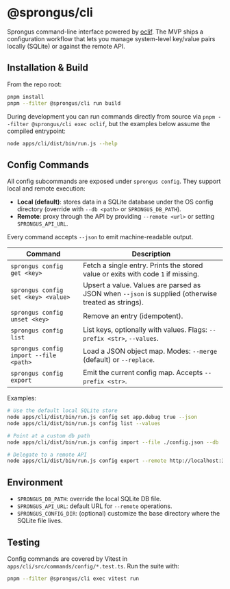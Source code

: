 # @sprongus/cli

Sprongus command-line interface powered by [oclif](https://oclif.io/). The MVP ships a configuration workflow that lets you manage system-level key/value pairs locally (SQLite) or against the remote API.

## Installation & Build

From the repo root:

```bash
pnpm install
pnpm --filter @sprongus/cli run build
```

During development you can run commands directly from source via `pnpm --filter @sprongus/cli exec oclif`, but the examples below assume the compiled entrypoint:

```bash
node apps/cli/dist/bin/run.js --help
```

## Config Commands

All config subcommands are exposed under `sprongus config`. They support local and remote execution:

- **Local (default)**: stores data in a SQLite database under the OS config directory (override with `--db <path>` or `SPRONGUS_DB_PATH`).
- **Remote**: proxy through the API by providing `--remote <url>` or setting `SPRONGUS_API_URL`.

Every command accepts `--json` to emit machine-readable output.

| Command                                | Description                                                                                         |
| -------------------------------------- | --------------------------------------------------------------------------------------------------- |
| `sprongus config get <key>`            | Fetch a single entry. Prints the stored value or exits with code `1` if missing.                    |
| `sprongus config set <key> <value>`    | Upsert a value. Values are parsed as JSON when `--json` is supplied (otherwise treated as strings). |
| `sprongus config unset <key>`          | Remove an entry (idempotent).                                                                       |
| `sprongus config list`                 | List keys, optionally with values. Flags: `--prefix <str>`, `--values`.                             |
| `sprongus config import --file <path>` | Load a JSON object map. Modes: `--merge` (default) or `--replace`.                                  |
| `sprongus config export`               | Emit the current config map. Accepts `--prefix <str>`.                                              |

Examples:

```bash
# Use the default local SQLite store
node apps/cli/dist/bin/run.js config set app.debug true --json
node apps/cli/dist/bin/run.js config list --values

# Point at a custom db path
node apps/cli/dist/bin/run.js config import --file ./config.json --db ./tmp/config.db

# Delegate to a remote API
node apps/cli/dist/bin/run.js config export --remote http://localhost:3000 --prefix feature.
```

## Environment

- `SPRONGUS_DB_PATH`: override the local SQLite DB file.
- `SPRONGUS_API_URL`: default URL for `--remote` operations.
- `SPRONGUS_CONFIG_DIR`: (optional) customize the base directory where the SQLite file lives.

## Testing

Config commands are covered by Vitest in `apps/cli/src/commands/config/*.test.ts`. Run the suite with:

```bash
pnpm --filter @sprongus/cli exec vitest run
```
